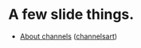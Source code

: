 # A few slide things.

* [About channels][channels] ([channelsart])

[channels]: http://talks.godoc.org/github.com/dustin/go-talks/channels.slide
[channelsart]: http://talks.godoc.org/github.com/dustin/go-talks/channels.article
